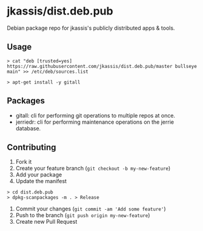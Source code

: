 jkassis/dist.deb.pub
=====================
Debian package repo for jkassis's publicly distributed apps & tools.

## Usage

```
> cat "deb [trusted=yes] https://raw.githubusercontent.com/jkassis/dist.deb.pub/master bullseye main" >> /etc/deb/sources.list

> apt-get install -y gitall
```

## Packages

* gitall: cli for performing git operations to multiple repos at once.
* jerriedr: cli for performing maintenance operations on the jerrie database.


## Contributing

1. Fork it
1. Create your feature branch (`git checkout -b my-new-feature`)
1. Add your package
1. Update the manifest
```
> cd dist.deb.pub
> dpkg-scanpackages -m . > Release
```
1. Commit your changes (`git commit -am 'Add some feature'`)
1. Push to the branch (`git push origin my-new-feature`)
1. Create new Pull Request
